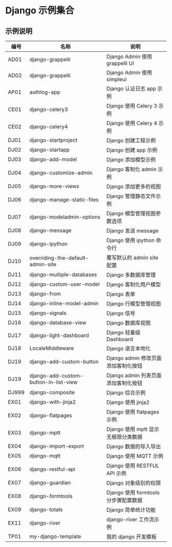 # Django 示例集合

## 示例说明

| 编号  | 名称                                  | 说明                                 |
| ----- | ------------------------------------- | ------------------------------------ |
| AD01  | django-grappelli                      | Django Admin 使用 grappelli UI       |
| AD02  | django-grappelli                      | Django Admin 使用 simpleui           |
| AP01  | authlog-app                           | Django 认证日志 app 示例             |
| CE01  | django-celery3                        | Django 使用 Celery 3 示例            |
| CE02  | django-celery4                        | Django 使用 Celery 4 示例            |
| DJ01  | django-startproject                   | Django 创建工程示例                  |
| DJ02  | django-startapp                       | Django 创建 app 示例                 |
| DJ03  | django-add-model                      | Django 添加模型示例                  |
| DJ04  | django-customize-admin                | Django 客制化 admin 示例             |
| DJ05  | django-more-views                     | Django 添加更多的视图                |
| DJ06  | django-manage-static-files            | Django 管理静态文件示例              |
| DJ07  | django-modeladmin-options             | Django 模型管理视图参数选项          |
| DJ08  | django-message                        | Django 发送 message                  |
| DJ09  | django-ipython                        | Django 使用 ipython 命令行           |
| DJ10  | overriding-the-default-admin-site     | 覆写默认的 admin site 配置           |
| DJ11  | django-multiple-databases             | Django 多数据库管理                  |
| DJ12  | django-custom-user-model              | Django 客制化用户模型                |
| DJ13  | django-from                           | Django 表单                          |
| DJ14  | django-inline-model-admin             | Django 行模型管理视图                |
| DJ15  | django-signals                        | Django 信号                          |
| DJ16  | django-database-view                  | Django 数据库视图                    |
| DJ17  | django-light-dashboard                | Django 轻量级 Dashboard              |
| DJ18  | LocaleMiddleware                      | Django 语言本地化                    |
| DJ19  | django-add-custom-button              | Django admin 修改页面添加客制化按钮  |
| DJ19  | django-add-custom-button-in-list-view | Django admin 列表页面添加客制化按钮  |
| DJ999 | django-composite                      | Django 综合示例                      |
| EX01  | django-with-jinja2                    | Django 使用 jinja2                   |
| EX02  | django-flatpages                      | Django 使用 flatpages 示例           |
| EX03  | django-mptt                           | Django 使用 mptt 显示无极限分类数据  |
| EX04  | django-import-export                  | Django 数据的导入导出                |
| EX05  | django-mqtt                           | Django 使用 MQTT 示例                |
| EX06  | django-restful-api                    | Django 使用 RESTFUL API 示例         |
| EX07  | django-guardian                       | Django 对象级别的权限                |
| EX08  | django-formtools                      | Django 使用 formtools 分步骤配置数据 |
| EX09  | django-totals                         | Django 简单统计功能                  |
| EX11  | django-river                          | django-river 工作流示例              |
| TP01  | my-django-template                    | 我的 django 开发模板                 |
